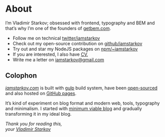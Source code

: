 # About

I’m Vladimir Starkov; obsessed with frontend, typography and BEM and that’s
why I’m one of the founders of [getbem.com](http://getbem.com/).

* Follow me on technical [twitter/iamstarkov](https://twitter.com/iamstarkov)
* Check out my open-source contribution on [github/iamstarkov](https://github.com/iamstarkov)
* Try out and star my NodeJS packages on [npm/~iamstarkov](https://npmjs.com/~iamstarkov)
* If you are interested, I also have [CV](https://iamstarkov.com/cv/),
* Write me a letter on [iamstarkov@gmail.com](mailto:iamstarkov@gmail.com)

## Colophon

_[iamstarkov.com](https://iamstarkov.com/)_ is built with [gulp][gulp] build
system, have been [open-sourced][src] and also hosted on [GitHub pages][pages].

It’s kind of experiment on blog format and modern web, tools,
typography and minimalism. I started with [minimum viable blog](https://iamstarkov.com/mvb/) and gradually
transforming it in my ideal blog.

_Thank you for reading this,  
your [Vladimir Starkov](https://iamstarkov.com)_


[gulp]: http://gulpjs.com/
[src]: https://github.com/iamstarkov/iamstarkov.github.io
[pages]: https://pages.github.com/
